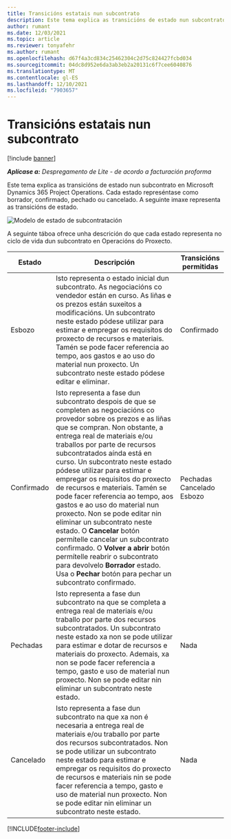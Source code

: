 ```yaml
---
title: Transicións estatais nun subcontrato
description: Este tema explica as transicións de estado nun subcontrato en Microsoft Dynamics 365 Project Operations a medida que se crea, executa e pecha o subcontrato.
author: rumant
ms.date: 12/03/2021
ms.topic: article
ms.reviewer: tonyafehr
ms.author: rumant
ms.openlocfilehash: d67f4a3cd834c25462304c2d75c824427fcbd034
ms.sourcegitcommit: 04dc8d952e6da3ab3eb2a20131c6f7cee6040876
ms.translationtype: MT
ms.contentlocale: gl-ES
ms.lasthandoff: 12/10/2021
ms.locfileid: "7903657"
---
```

# <a name="state-transitions-on-a-subcontract"></a>Transicións estatais nun subcontrato 

[!include [banner](../../includes/dataverse-preview.md)]

_**Aplícase a:** Despregamento de Lite - de acordo a facturación proforma_

Este tema explica as transicións de estado nun subcontrato en Microsoft Dynamics 365 Project Operations. Cada estado represéntase como borrador, confirmado, pechado ou cancelado. A seguinte imaxe representa as transicións de estado.

![Modelo de estado de subcontratación](../media/SubconStates.png)  

A seguinte táboa ofrece unha descrición do que cada estado representa no ciclo de vida dun subcontrato en Operacións do Proxecto.

| Estado | Descripción | Transicións permitidas |
| --- | --- | --- |
| Esbozo | Isto representa o estado inicial dun subcontrato. As negociacións co vendedor están en curso. As liñas e os prezos están suxeitos a modificacións. Un subcontrato neste estado pódese utilizar para estimar e empregar os requisitos do proxecto de recursos e materiais. Tamén se pode facer referencia ao tempo, aos gastos e ao uso do material nun proxecto. Un subcontrato neste estado pódese editar e eliminar. | Confirmado |
| Confirmado | Isto representa a fase dun subcontrato despois de que se completen as negociacións co provedor sobre os prezos e as liñas que se compran. Non obstante, a entrega real de materiais e/ou traballos por parte de recursos subcontratados aínda está en curso. Un subcontrato neste estado pódese utilizar para estimar e empregar os requisitos do proxecto de recursos e materiais. Tamén se pode facer referencia ao tempo, aos gastos e ao uso do material nun proxecto. Non se pode editar nin eliminar un subcontrato neste estado. O **Cancelar** botón permítelle cancelar un subcontrato confirmado. O **Volver a abrir** botón permítelle reabrir o subcontrato para devolvelo **Borrador** estado. Usa o **Pechar** botón para pechar un subcontrato confirmado. | Pechadas <br> Cancelado <br> Esbozo |
| Pechadas | Isto representa a fase dun subcontrato na que se completa a entrega real de materiais e/ou traballo por parte dos recursos subcontratados. Un subcontrato neste estado xa non se pode utilizar para estimar e dotar de recursos e materiais do proxecto. Ademais, xa non se pode facer referencia a tempo, gasto e uso de material nun proxecto. Non se pode editar nin eliminar un subcontrato neste estado. | Nada |
| Cancelado | Isto representa a fase dun subcontrato na que xa non é necesaria a entrega real de materiais e/ou traballo por parte dos recursos subcontratados. Non se pode utilizar un subcontrato neste estado para estimar e empregar os requisitos do proxecto de recursos e materiais nin se pode facer referencia a tempo, gasto e uso de material nun proxecto. Non se pode editar nin eliminar un subcontrato neste estado. | Nada |


[!INCLUDE[footer-include](../../includes/footer-banner.md)]

